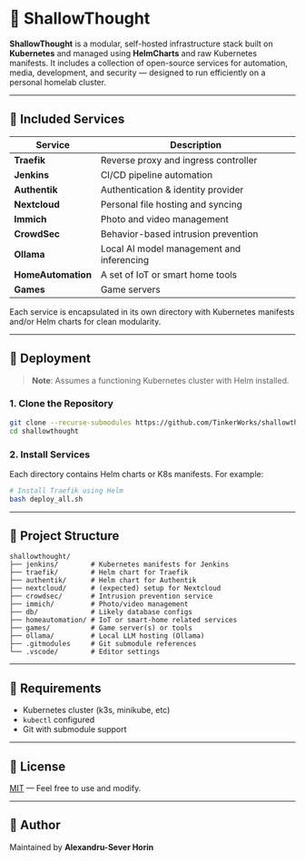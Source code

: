 # 🧠 ShallowThought

**ShallowThought** is a modular, self-hosted infrastructure stack built on **Kubernetes** and managed using **HelmCharts** and raw Kubernetes manifests. 
It includes a collection of open-source services for automation, media, development, and security — designed to run efficiently on a personal homelab cluster.

---

## 🧰 Included Services

| Service       | Description                                   |
|---------------|-----------------------------------------------|
| **Traefik**   | Reverse proxy and ingress controller          |
| **Jenkins**   | CI/CD pipeline automation                     |
| **Authentik** | Authentication & identity provider            |
| **Nextcloud** | Personal file hosting and syncing             |
| **Immich**    | Photo and video management                    |
| **CrowdSec**  | Behavior-based intrusion prevention           |
| **Ollama**    | Local AI model management and inferencing     |
| **HomeAutomation** | A set of IoT or smart home tools         |
| **Games**     | Game servers                                  |

Each service is encapsulated in its own directory with Kubernetes manifests and/or Helm charts for clean modularity.

---

## 🚀 Deployment

> **Note**: Assumes a functioning Kubernetes cluster with Helm installed.

### 1. Clone the Repository

```bash
git clone --recurse-submodules https://github.com/TinkerWorks/shallowthought.git
cd shallowthought
```

### 2. Install Services

Each directory contains Helm charts or K8s manifests. For example:

```bash
# Install Traefik using Helm
bash deploy_all.sh
```

---

## 📁 Project Structure

```
shallowthought/
├── jenkins/        # Kubernetes manifests for Jenkins
├── traefik/        # Helm chart for Traefik
├── authentik/      # Helm chart for Authentik
├── nextcloud/      # (expected) setup for Nextcloud
├── crowdsec/       # Intrusion prevention service
├── immich/         # Photo/video management
├── db/             # Likely database configs
├── homeautomation/ # IoT or smart-home related services
├── games/          # Game server(s) or tools
├── ollama/         # Local LLM hosting (Ollama)
├── .gitmodules     # Git submodule references
└── .vscode/        # Editor settings
```

---

## 🧩 Requirements

- Kubernetes cluster (k3s, minikube, etc)
- `kubectl` configured
- Git with submodule support

---

## 📄 License

[MIT](LICENSE) — Feel free to use and modify.

---

## 👤 Author

Maintained by **Alexandru-Sever Horin**  
